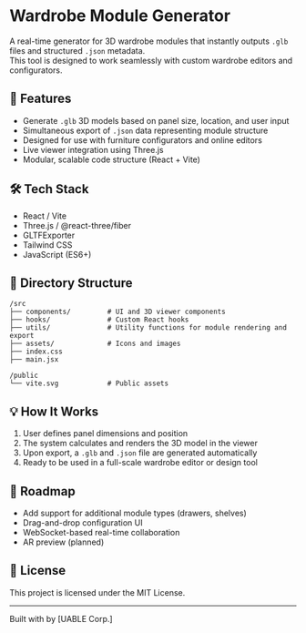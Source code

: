 # Wardrobe Module Generator

A real-time generator for 3D wardrobe modules that instantly outputs `.glb` files and structured `.json` metadata.  
This tool is designed to work seamlessly with custom wardrobe editors and configurators.

## 🚀 Features

- Generate `.glb` 3D models based on panel size, location, and user input
- Simultaneous export of `.json` data representing module structure
- Designed for use with furniture configurators and online editors
- Live viewer integration using Three.js
- Modular, scalable code structure (React + Vite)

## 🛠 Tech Stack

- React / Vite
- Three.js / @react-three/fiber
- GLTFExporter
- Tailwind CSS
- JavaScript (ES6+)

## 📁 Directory Structure

```
/src
├── components/         # UI and 3D viewer components
├── hooks/              # Custom React hooks
├── utils/              # Utility functions for module rendering and export
├── assets/             # Icons and images
├── index.css
├── main.jsx

/public
└── vite.svg            # Public assets
```

## 💡 How It Works

1. User defines panel dimensions and position
2. The system calculates and renders the 3D model in the viewer
3. Upon export, a `.glb` and `.json` file are generated automatically
4. Ready to be used in a full-scale wardrobe editor or design tool

## 🧭 Roadmap

- Add support for additional module types (drawers, shelves)
- Drag-and-drop configuration UI
- WebSocket-based real-time collaboration
- AR preview (planned)

## 📄 License

This project is licensed under the MIT License.

---

Built with by [UABLE Corp.]

